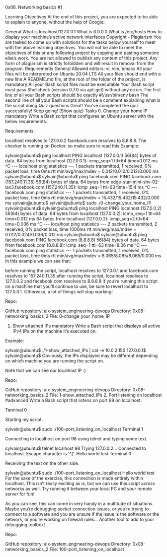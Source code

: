 0x08. Networking basics #1

Learning Objectives
At the end of this project, you are expected to be able to explain to anyone, without the help of Google:

General
What is localhost/127.0.0.1
What is 0.0.0.0
What is /etc/hosts
How to display your machine’s active network interfaces
Copyright - Plagiarism
You are tasked to come up with solutions for the tasks below yourself to meet with the above learning objectives.
You will not be able to meet the objectives of this or any following project by copying and pasting someone else’s work.
You are not allowed to publish any content of this project.
Any form of plagiarism is strictly forbidden and will result in removal from the program.
Requirements
General
Allowed editors: vi, vim, emacs
All your files will be interpreted on Ubuntu 20.04 LTS
All your files should end with a new line
A README.md file, at the root of the folder of the project, is mandatory
All your Bash script files must be executable
Your Bash script must pass Shellcheck (version 0.7.0 via apt-get) without any errors
The first line of all your Bash scripts should be exactly #!/usr/bin/env bash
The second line of all your Bash scripts should be a comment explaining what is the script doing
Quiz questions
Great! You've completed the quiz successfully! Keep going! (Show quiz)
Tasks
0. Change your home IP
mandatory
Write a Bash script that configures an Ubuntu server with the below requirements.

Requirements:

localhost resolves to 127.0.0.2
facebook.com resolves to 8.8.8.8.
The checker is running on Docker, so make sure to read this
Example:

sylvain@ubuntu$ ping localhost
PING localhost (127.0.0.1) 56(84) bytes of data.
64 bytes from localhost (127.0.0.1): icmp_seq=1 ttl=64 time=0.012 ms
^C
--- localhost ping statistics ---
1 packets transmitted, 1 received, 0% packet loss, time 0ms
rtt min/avg/max/mdev = 0.012/0.012/0.012/0.000 ms
sylvain@ubuntu$
sylvain@ubuntu$ ping facebook.com
PING facebook.com (157.240.11.35) 56(84) bytes of data.
64 bytes from edge-star-mini-shv-02-lax3.facebook.com (157.240.11.35): icmp_seq=1 ttl=63 time=15.4 ms
^C
--- facebook.com ping statistics ---
1 packets transmitted, 1 received, 0% packet loss, time 0ms
rtt min/avg/max/mdev = 15.432/15.432/15.432/0.000 ms
sylvain@ubuntu$
sylvain@ubuntu$ sudo ./0-change_your_home_IP
sylvain@ubuntu$
sylvain@ubuntu$ ping localhost
PING localhost (127.0.0.2) 56(84) bytes of data.
64 bytes from localhost (127.0.0.2): icmp_seq=1 ttl=64 time=0.012 ms
64 bytes from localhost (127.0.0.2): icmp_seq=2 ttl=64 time=0.036 ms
^C
--- localhost ping statistics ---
2 packets transmitted, 2 received, 0% packet loss, time 1000ms
rtt min/avg/max/mdev = 0.012/0.024/0.036/0.012 ms
sylvain@ubuntu$
sylvain@ubuntu$ ping facebook.com
PING facebook.com (8.8.8.8) 56(84) bytes of data.
64 bytes from facebook.com (8.8.8.8): icmp_seq=1 ttl=63 time=8.06 ms
^C
--- facebook.com ping statistics ---
1 packets transmitted, 1 received, 0% packet loss, time 0ms
rtt min/avg/max/mdev = 8.065/8.065/8.065/0.000 ms
In this example we can see that:

before running the script, localhost resolves to 127.0.0.1 and facebook.com resolves to 157.240.11.35
after running the script, localhost resolves to 127.0.0.2 and facebook.com resolves to 8.8.8.8
If you’re running this script on a machine that you’ll continue to use, be sure to revert localhost to 127.0.0.1. Otherwise, a lot of things will stop working!

Repo:

GitHub repository: alx-system_engineering-devops
Directory: 0x08-networking_basics_2
File: 0-change_your_home_IP
1. Show attached IPs
mandatory
Write a Bash script that displays all active IPv4 IPs on the machine it’s executed on.

Example:

sylvain@ubuntu$ ./1-show_attached_IPs | cat -e
10.0.2.15$
127.0.0.1$
sylvain@ubuntu$
Obviously, the IPs displayed may be different depending on which machine you are running the script on.

Note that we can see our localhost IP :)

Repo:

GitHub repository: alx-system_engineering-devops
Directory: 0x08-networking_basics_2
File: 1-show_attached_IPs
2. Port listening on localhost
#advanced
Write a Bash script that listens on port 98 on localhost.

Terminal 0

Starting my script.

sylvain@ubuntu$ sudo ./100-port_listening_on_localhost
Terminal 1

Connecting to localhost on port 98 using telnet and typing some text.

sylvain@ubuntu$ telnet localhost 98
Trying 127.0.0.2...
Connected to localhost.
Escape character is '^]'.
Hello world
test
Terminal 0

Receiving the text on the other side.

sylvain@ubuntu$ sudo ./100-port_listening_on_localhost
Hello world
test
For the sake of the exercise, this connection is made entirely within localhost. This isn’t really exciting as is, but we can use this script across networks as well. Try running it between your local PC and your remote server for fun!

As you can see, this can come in very handy in a multitude of situations. Maybe you’re debugging socket connection issues, or you’re trying to connect to a software and you are unsure if the issue is the software or the network, or you’re working on firewall rules… Another tool to add to your debugging toolbox!

Repo:

GitHub repository: alx-system_engineering-devops
Directory: 0x08-networking_basics_2
File: 100-port_listening_on_localhost

